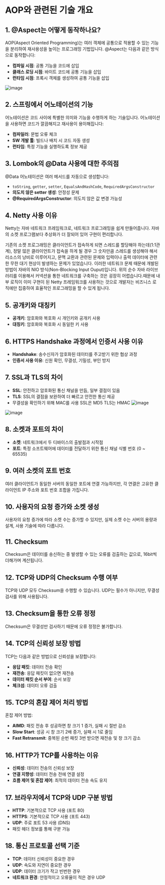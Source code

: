 # AOP와 관련된 기술 개요

## 1. @Aspect는 어떻게 동작하나요?
AOP(Aspect Oriented Programming)는 여러 객체에 공통으로 적용할 수 있는 기능을 분리하여 재사용성을 높이는 프로그래밍 기법입니다. @Aspect는 다음과 같은 방식으로 동작합니다:
- **컴파일 시점**: 공통 기능을 코드에 삽입
- **클래스 로딩 시점**: 바이트 코드에 공통 기능을 삽입
- **런타임 시점**: 프록시 객체를 생성하여 공통 기능을 삽입

![image](https://github.com/user-attachments/assets/fe7494fb-4d29-4a42-af9c-2071e97bb928)


## 2. 스프링에서 어노테이션의 기능
어노테이션은 코드 사이에 특별한 의미와 기능을 수행하게 하는 기술입니다. 어노테이션을 사용하면 코드가 깔끔해지고 재사용이 용이해집니다:
- **컴파일러**: 문법 오류 체크
- **SW 개발 툴**: 빌드나 배치 시 코드 자동 생성
- **런타임**: 특정 기능을 실행하도록 정보 제공

## 3. Lombok의 @Data 사용에 대한 주의점
@Data 어노테이션은 여러 메서드를 자동으로 생성합니다:
- `toString`, `getter`, `setter`, `EqualsAndHashCode`, `RequiredArgsConstructor`
- **의도치 않은 setter 생성**: 안정성 문제
- **@RequiredArgsConstructor**: 의도치 않은 값 변경 가능성

## 4. Netty 사용 이유
Netty는 자바 네트워크 프레임워크로, 네트워크 프로그래밍을 쉽게 만들어줍니다. 자바의 소켓 프로그램보다 추상화가 더 잘되어 있어 구현이 편리합니다.

기존의 소켓 프로그래밍은 클라이언트가 접속하게 되면 스레드를 할당해야 하는데(1:1관계), 정말 많은 클라이언트가 접속을 하게 될 경우 그 숫자만큼 스레드를 생성해야 해서 리소스의 낭비로 이루어지고, 문맥 교환과 관련된 문제와 입력이나 출력 데이터에 관련한 무한 대기 현상이 발생하는 문제가 있었습니다. 이러한 네트워크 문제 때문에 개발된 방법이 자바의 NIO 방식(Non-Blocking Input Ouput)입니다.
위의 순수 자바 라이브러리를 이용해서 커넥션을 통한 네트워크를 구축하는 것은 굉장히 어렵습니다.때문에 내부 로직이 이미 구현이 된 Netty 프레임워크를 사용하는 것으로 개발자는 비즈니스 로직에만 집중하여 효율적인 프로그래밍을 할 수 있게 됩니다.


## 5. 공개키와 대칭키
- **공개키**: 암호화와 복호화 시 개인키와 공개키 사용
- **대칭키**: 암호화와 복호화 시 동일한 키 사용

## 6. HTTPS Handshake 과정에서 인증서 사용 이유
- **Handshake**: 송수신자가 암호화된 데이터를 주고받기 위한 협상 과정
- **인증서 사용 이유**: 신원 확인, 무결성, 기밀성, 부인 방지

## 7. SSL과 TLS의 차이
- **SSL**: 안전하고 암호화된 통신 채널을 만듬, 일부 결점이 있음
- **TLS**: SSL의 결점을 보완하여 더 빠르고 안전한 통신 제공
- 무결성을 확인하기 위해 MAC를 사용 SSL은 MD5 TLS는 HMAC
![image](https://github.com/user-attachments/assets/21804137-fb70-47ef-aab1-aa8c6ca19c93)
  
![image](https://github.com/user-attachments/assets/a8a50086-d0f8-4da1-94df-f7c81329f83a)

## 8. 소켓과 포트의 차이
- **소켓**: 네트워크에서 두 디바이스의 출발점과 시작점
- **포트**: 특정 소프트웨어에 데이터를 전달하기 위한 통신 채널 식별 번호 (0 ~ 65535)

## 9. 여러 소켓의 포트 번호
여러 클라이언트가 동일한 서버의 동일한 포트에 연결 가능하지만, 각 연결은 고유한 클라이언트 IP 주소와 포트 번호 조합을 가집니다.

## 10. 사용자의 요청 증가와 소켓 생성
사용자의 요청 증가에 따라 소켓 수는 증가할 수 있지만, 실제 소켓 수는 서버의 용량과 설계, 사용 기술에 따라 다릅니다.

## 11. Checksum
Checksum은 데이터를 송신하는 중 발생할 수 있는 오류를 검출하는 값으로, 16bit씩 더해가며 계산됩니다.

## 12. TCP와 UDP의 Checksum 수행 여부
TCP와 UDP 모두 Checksum을 수행할 수 있습니다. UDP는 필수가 아니지만, 무결성 검사를 위해 사용됩니다.

## 13. Checksum을 통한 오류 정정
Checksum은 무결성만 검사하기 때문에 오류 정정은 불가합니다.

## 14. TCP의 신뢰성 보장 방법
TCP는 다음과 같은 방법으로 신뢰성을 보장합니다:
- **응답 패킷**: 데이터 전송 확인
- **재전송**: 응답 패킷이 없으면 재전송
- **데이터 패킷 순서 부여**: 순서 보장
- **체크섬**: 데이터 오류 검출

## 15. TCP의 혼잡 제어 처리 방법
혼잡 제어 방법:
- **AIMD**: 패킷 전송 후 성공하면 창 크기 1 증가, 실패 시 절반 감소
- **Slow Start**: 성공 시 창 크기 2배 증가, 실패 시 1로 줄임
- **Fast Retransmit**: 중복된 순번 패킷 3번 받으면 재전송 및 창 크기 감소

## 16. HTTP가 TCP를 사용하는 이유
- **신뢰성**: 데이터 전송의 신뢰성 보장
- **연결 지향성**: 데이터 전송 전에 연결 설정
- **흐름 제어 및 혼잡 제어**: 최적의 데이터 전송 속도 유지

## 17. 브라우저에서 TCP와 UDP 구분 방법
- **HTTP**: 기본적으로 TCP 사용 (포트 80)
- **HTTPS**: 기본적으로 TCP 사용 (포트 443)
- **UDP**: 주로 포트 53 사용 (DNS)
- 패킷 헤더 정보를 통해 구분 가능

## 18. 통신 프로토콜 선택 기준
- **TCP**: 데이터 신뢰성이 중요한 경우
- **UDP**: 속도와 지연이 중요한 경우
- **UDP**: 데이터 크기가 작고 빈번한 경우
- **네트워크 환경**: 안정적이고 오류율이 적은 경우 UDP
